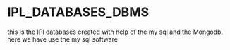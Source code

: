 # IPL_DATABASES_DBMS
this is the IPl databases created with help of the my sql and the  Mongodb. here we have use the my sql software

